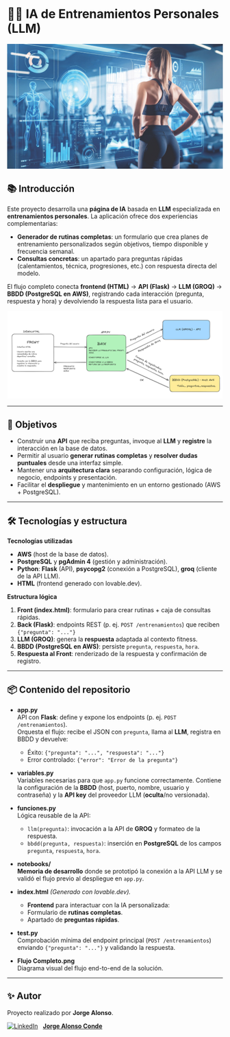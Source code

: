 # 🏋️‍♂️ IA de Entrenamientos Personales (LLM)
<p align="center">
  <img src="Docs/IA_fitness.png" alt="IA - Entrenamientos personales. Jorge Alonso Conde" width="750">
</p>


## 📚 Introducción

Este proyecto desarrolla una **página de IA** basada en **LLM** especializada en **entrenamientos personales**. La aplicación ofrece dos experiencias complementarias:

- **Generador de rutinas completas**: un formulario que crea planes de entrenamiento personalizados según objetivos, tiempo disponible y frecuencia semanal.
- **Consultas concretas**: un apartado para preguntas rápidas (calentamientos, técnica, progresiones, etc.) con respuesta directa del modelo.

El flujo completo conecta **frontend (HTML)** → **API (Flask)** → **LLM (GROQ)** → **BBDD (PostgreSQL en AWS)**, registrando cada interacción (pregunta, respuesta y hora) y devolviendo la respuesta lista para el usuario.

![Flujo completo](Docs/Flujo_Completo.png)

---

## 🎯 Objetivos

- Construir una **API** que reciba preguntas, invoque al **LLM** y **registre** la interacción en la base de datos.
- Permitir al usuario **generar rutinas completas** y **resolver dudas puntuales** desde una interfaz simple.
- Mantener una **arquitectura clara** separando configuración, lógica de negocio, endpoints y presentación.
- Facilitar el **despliegue** y mantenimiento en un entorno gestionado (AWS + PostgreSQL).

---

## 🛠️ Tecnologías y estructura

**Tecnologías utilizadas**
- **AWS** (host de la base de datos).
- **PostgreSQL** y **pgAdmin 4** (gestión y administración).
- **Python**: **Flask** (API), **psycopg2** (conexión a PostgreSQL), **groq** (cliente de la API LLM).
- **HTML** (frontend generado con lovable.dev).

**Estructura lógica**
1. **Front (index.html)**: formulario para crear rutinas + caja de consultas rápidas.  
2. **Back (Flask)**: endpoints REST (p. ej. `POST /entrenamientos`) que reciben `{"pregunta": "..."}`
3. **LLM (GROQ)**: genera la **respuesta** adaptada al contexto fitness.  
4. **BBDD (PostgreSQL en AWS)**: persiste `pregunta`, `respuesta`, `hora`.  
5. **Respuesta al Front**: renderizado de la respuesta y confirmación de registro.

---

## 📦 Contenido del repositorio

- **app.py**  
  API con **Flask**: define y expone los endpoints (p. ej. `POST /entrenamientos`).  
  Orquesta el flujo: recibe el JSON con `pregunta`, llama al **LLM**, registra en BBDD y devuelve:  
  - Éxito: `{"pregunta": "...", "respuesta": "..."}`  
  - Error controlado: `{"error": "Error de la pregunta"}`

- **variables.py**  
  Variables necesarias para que `app.py` funcione correctamente. Contiene la configuración de la **BBDD** (host, puerto, nombre, usuario y contraseña) y la **API key** del proveedor LLM (**oculta**/no versionada).

- **funciones.py**  
  Lógica reusable de la API:  
  - `llm(pregunta)`: invocación a la API de **GROQ** y formateo de la respuesta.  
  - `bbdd(pregunta, respuesta)`: inserción en **PostgreSQL** de los campos `pregunta`, `respuesta`, `hora`.

- **notebooks/**  
  **Memoria de desarrollo** donde se prototipó la conexión a la API LLM y se validó el flujo previo al despliegue en `app.py`.

- **index.html**  *(Generado con lovable.dev).*
  - **Frontend** para interactuar con la IA personalizada:  
  - Formulario de **rutinas completas**.  
  - Apartado de **preguntas rápidas**.  

- **test.py**  
  Comprobación mínima del endpoint principal (`POST /entrenamientos`) enviando `{"pregunta": "..."}` y validando la respuesta.

- **Flujo Completo.png**  
  Diagrama visual del flujo end-to-end de la solución.

---

## ✨ Autor

Proyecto realizado por **Jorge Alonso**.

[![LinkedIn](https://img.shields.io/badge/-LinkedIn-0077B5?logo=linkedin&logoColor=white&style=flat-square)](https://www.linkedin.com/in/jorge-alonso-conde) &nbsp; [**Jorge Alonso Conde**](https://www.linkedin.com/in/jorge-alonso-conde)

